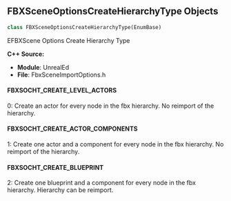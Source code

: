 ## FBXSceneOptionsCreateHierarchyType Objects

```python
class FBXSceneOptionsCreateHierarchyType(EnumBase)
```

EFBXScene Options Create Hierarchy Type

**C++ Source:**

- **Module**: UnrealEd
- **File**: FbxSceneImportOptions.h

<a id="unreal.FBXSceneOptionsCreateHierarchyType.FBXSOCHT_CREATE_LEVEL_ACTORS"></a>

#### FBXSOCHT_CREATE_LEVEL_ACTORS

0: Create an actor for every node in the fbx hierarchy. No reimport of the hierarchy.

<a id="unreal.FBXSceneOptionsCreateHierarchyType.FBXSOCHT_CREATE_ACTOR_COMPONENTS"></a>

#### FBXSOCHT_CREATE_ACTOR_COMPONENTS

1: Create one actor and a component for every node in the fbx hierarchy. No reimport of the hierarchy.

<a id="unreal.FBXSceneOptionsCreateHierarchyType.FBXSOCHT_CREATE_BLUEPRINT"></a>

#### FBXSOCHT_CREATE_BLUEPRINT

2: Create one blueprint and a component for every node in the fbx hierarchy. Hierarchy can be reimport.

<a id="unreal.FbxSceneVertexColorImportOption"></a>